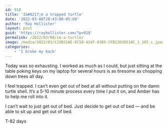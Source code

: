 ```yaml
---
id: 918
title: 'I&#8217;m a trapped turtle'
date: '2022-03-08T20:43:00-05:00'
author: 'Ray Hollister'
layout: post
guid: 'https://rayhollister.com/?p=918'
permalink: /2022/03/08/im-a-turtle/
image: /media/2022/03/C23B21AE-EC58-424F-83B5-CFB13030510C_1_105_c.jpeg
categories:
    - 'I broke my back'
---
```


Today was so exhausting. I worked as much as I could, but just sitting at the table poking keys on my laptop for several hours is as tiresome as chopping down trees all day.

I feel trapped. I can’t even get out of bed at all without putting on the damn turtle shell. It’s a 5-10 minute process every time I put it on, and Amber has to help me roll into it.

I can’t wait to just get out of bed. Just decide to get out of bed — and be able to sit up and get out of bed.

T-82 days